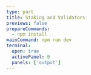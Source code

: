 ```yaml
---
type: part
title: Staking and Validators
previews: false
prepareCommands:
  - npm install
mainCommand: npm run dev
terminal:
  open: true
  activePanel: 0
  panels: ['output']
---
```

